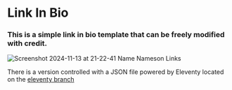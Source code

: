 # Link In Bio
### This is a simple link in bio template that can be freely modified with credit.
![Screenshot 2024-11-13 at 21-22-41 Name Nameson Links](https://github.com/user-attachments/assets/2008913b-7bf1-456c-9e5d-c52d8527ff41)

There is a version controlled with a JSON file powered by Eleventy located on the [eleventy branch](https://github.com/ThatOnePers0n/link-in-bio/tree/eleventy)
